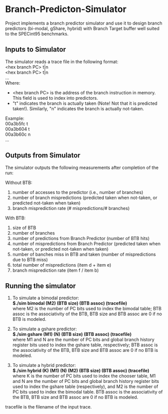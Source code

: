 # Branch-Predicton-Simulator

Project implements a branch predictor simulator and use it to design branch predictors (bi-modal, gShare, hybrid) with Branch Target buffer well suited to the SPECint95 benchmarks.

## Inputs to Simulator
The simulator reads a trace file in the following format:  
\<hex branch PC\> t|n  
\<hex branch PC\> t|n  
...  
Where:  
* \<hex branch PC\> is the address of the branch instruction in memory. This field is used to index into predictors.  
* "t" indicates the branch is actually taken (Note! Not that it is predicted taken!). Similarly, "n" indicates the branch is actually not-taken.
  
Example:  
00a3b5fc t  
00a3b604 t  
00a3b60c n  
...

## Outputs from Simulator
The simulator outputs the following measurements after completion of the run:  

Without BTB:  
1. number of accesses to the predictor (i.e., number of branches)  
2. number of branch mispredictions (predicted taken when not-taken, or predicted not-taken when taken)  
3. branch misprediction rate (# mispredictions/# branches)  

With BTB:  
1. size of BTB  
2. number of branches  
3. number of predictions from Branch Predictor (number of BTB hits)  
4. number of mispredictions from Branch Predictor (predicted taken when not-taken, or predicted not-taken when taken)  
5. number of banches miss in BTB and taken (number of mispredictions due to BTB miss)  
6. total number of mispredictions (item d + item e)  
7. branch misprediction rate (item f / item b)  

## Running the simulator

1. To simulate a bimodal predictor:  
**$./sim bimodal (M2) (BTB size) (BTB assoc) (tracefile)**  
where M2 is the number of PC bits used to index the bimodal table; BTB assoc is the associativity of the BTB, BTB size and BTB assoc are 0 if no BTB is modeled.  

2. To simulate a gshare predictor:  
**$./sim gshare (M1) (N) (BTB size) (BTB assoc) (tracefile)**  
where M1 and N are the number of PC bits and global branch history register bits used to index the gshare table, respectively; BTB assoc is the associativity of the BTB, BTB size and BTB assoc are 0 if no BTB is modeled.  

3. To simulate a hybrid predictor:  
**$./sim hybrid (K) (M1) (N) (M2) (BTB size) (BTB assoc) (tracefile)**  
where K is the number of PC bits used to index the chooser table, M1 and N are the number of PC bits and global branch history register bits used to index the gshare table (respectively), and M2 is the number of PC bits used to index the bimodal table. BTB assoc is the associativity of the BTB, BTB size and BTB assoc are 0 if no BTB is modeled.  

tracefile is the filename of the input trace.
